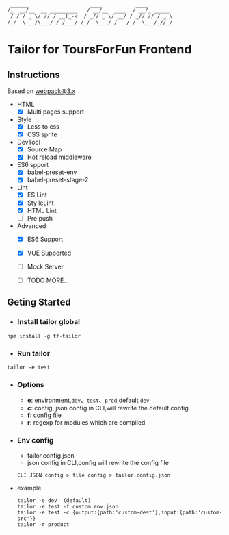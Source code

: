 ```
 ______                    ____           ____
/_  __/__  __ _________   / __/__  ____  / __/_ _____
 / / / _ \/ // / __(_-<  / _// _ \/ __/ / _// // / _ \
/_/  \___/\___/_/ /___/ /_/  \___/_/   /_/  \___/_//_/
```

# Tailor for ToursForFun Frontend

## Instructions
Based on webpack@3.x

- HTML
	- [x] Multi pages support

- Style
	- [x] Less to css
	- [x] CSS sprite

- DevTool
	- [x] Source Map
	- [x] Hot reload middleware

- ES6 spport
	- [x] babel-preset-env
	- [x] babel-preset-stage-2

- Lint
	- [x] ES Lint
	- [x] Sty leLint
	- [x] HTML Lint
	- [ ] Pre push

- Advanced
	- [x] ES6 Support
	- [x] VUE Supported
	- [ ] Mock Server
	- [ ] TODO MORE...


## Geting Started
- ### Install tailor global

```
npm install -g tf-tailor
```

- ### Run tailor

```
tailor -e test
```

- ### Options
	- **e**: environment,`dev`、`test`、`prod`,default `dev`
	- **c**: config, json config in CLI,will rewrite the default config
	- **f**: config file
	- **r**: regexp for modules which are compiled

- ### Env config
	- tailor.config.json
	- json config in CLI,config will rewrite the config file

	```
	CLI JSON config > file config > tailor.config.json
	```
- example

	```
	tailor -e dev  (default)
	tailor -e test -f custom.env.json
	tailor -e test -c {output:{path:'custom-dest'},input:{path:'custom-src'}}
	tailor -r product
	```
